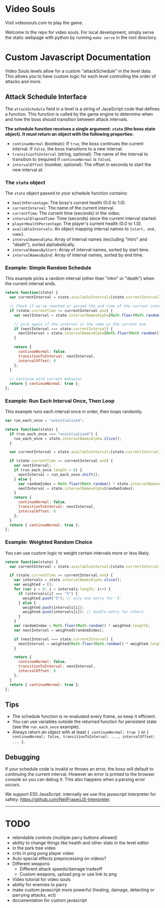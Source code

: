 # Video Souls

Visit videosouls.com to play the game.

Welcome to the repo for video souls. For local development, simply serve the static webpage with python by running `make serve` in the root directory.

# Custom Javascript Documentation

Video Souls levels allow for a custom "attackSchedule" in the level data. This allows you to have custom logic for each level controlling the order of attacks and more.

## Attack Schedule Interface

The `attackSchedule` field in a level is a string of JavaScript code that defines a function. This function is called by the game engine to determine when and how the boss should transition between attack intervals.

**The schedule function receives a single argument: `state` (the boss state object). It must return an object with the following properties:**

- `continueNormal` (boolean): If `true`, the boss continues the current interval. If `false`, the boss transitions to a new interval.
- `transitionToInterval` (string, optional): The name of the interval to transition to (required if `continueNormal` is `false`).
- `intervalOffset` (number, optional): The offset in seconds to start the new interval at.

### The `state` object

The `state` object passed to your schedule function contains:

- `healthPercentage`: The boss's current health (0.0 to 1.0).
- `currentInterval`: The name of the current interval.
- `currentTime`: The current time (seconds) in the video.
- `intervalElapsedTime`: Time (seconds) since the current interval started.
- `playerHealthPercentage`: The player's current health (0.0 to 1.0).
- `availableIntervals`: An object mapping interval names to `{start, end, name}`.
- `intervalNamesAlpha`: Array of interval names (excluding "intro" and "death"), sorted alphabetically.
- `intervalNamesByStart`: Array of interval names, sorted by start time.
- `intervalNamesByEnd`: Array of interval names, sorted by end time.

### Example: Simple Random Schedule

This example picks a random interval (other than "intro" or "death") when the current interval ends.

```js
return function(state) {
  var currentInterval = state.availableIntervals[state.currentInterval];

  // Check if we've reached or passed the end time of the current interval
  if (state.currentTime >= currentInterval.end) {
    var nextInterval = state.intervalNamesAlpha[Math.floor(Math.random() * state.intervalNamesAlpha.length)];

    // pick again if the interval is the same as the current one
    if (nextInterval === state.currentInterval) {
      nextInterval = state.intervalNamesAlpha[Math.floor(Math.random() * state.intervalNamesAlpha.length)];
    }
    
    return {
      continueNormal: false,
      transitionToInterval: nextInterval,
      intervalOffset: 0
    };
  }
  
  // Continue with current behavior
  return { continueNormal: true };
};
```

### Example: Run Each Interval Once, Then Loop

This example runs each interval once in order, then loops randomly.

```js
var run_each_once = "uninitialized";

return function(state) {
  if (run_each_once === "uninitialized") {
    run_each_once = state.intervalNamesAlpha.slice();
  }

  var currentInterval = state.availableIntervals[state.currentInterval];

  if (state.currentTime >= currentInterval.end) {
    var nextInterval;
    if (run_each_once.length > 0) {
      nextInterval = run_each_once.shift();
    } else {
      var randomIndex = Math.floor(Math.random() * state.intervalNamesAlpha.length);
      nextInterval = state.intervalNamesAlpha[randomIndex];
    }
    return {
      continueNormal: false,
      transitionToInterval: nextInterval,
      intervalOffset: 0
    };
  }
  return { continueNormal: true };
};
```

### Example: Weighted Random Choice

You can use custom logic to weight certain intervals more or less likely.

```js
return function(state) {
  var currentInterval = state.availableIntervals[state.currentInterval];

  if (state.currentTime >= currentInterval.end) {
    var intervals = state.intervalNamesAlpha.slice();
    var weighted = [];
    for (var i = 0; i < intervals.length; i++) {
      if (intervals[i] === "5") {
        weighted.push("5"); // only one entry for '5'
      } else {
        weighted.push(intervals[i]);
        weighted.push(intervals[i]); // double entry for others
      }
    }
    var randomIndex = Math.floor(Math.random() * weighted.length);
    var nextInterval = weighted[randomIndex];

    if (nextInterval === state.currentInterval) {
      nextInterval = weighted[Math.floor(Math.random() * weighted.length)];
    }

    return {
      continueNormal: false,
      transitionToInterval: nextInterval,
      intervalOffset: 0
    };
  }
  return { continueNormal: true };
};
```

## Tips

- The schedule function is re-evaluated every frame, so keep it efficient.
- You can use variables outside the returned function for persistent state (see the `run_each_once` example).
- Always return an object with at least `{ continueNormal: true }` or `{ continueNormal: false, transitionToInterval: ..., intervalOffset: ... }`.

## Debugging

If your schedule code is invalid or throws an error, the boss will default to continuing the current interval.
However an error is printed to the browser console so you can debug it. This also happens when a parsing error occurs.

We support  ES5 JavaScript: internally we use this javascript interpreter for safety: https://github.com/NeilFraser/JS-Interpreter.

---

# TODO

- rebindable controls (multiple parry buttons allowed)
- ability to change things like health and other stats in the level editor
- in the park tree video
- crits in ping pong player video
- Auto special effects preprocessing on videos?
- Different weapons
  - Different attack speeds/damage tradeoff
  - Custom weapons, upload png or use link to png
- Video tutorial for video souls
- ability for enemies to parry
- make custom javascript more powerful (healing, damage, detecting or parrying attacks, ect)
- documentation for custom javascript